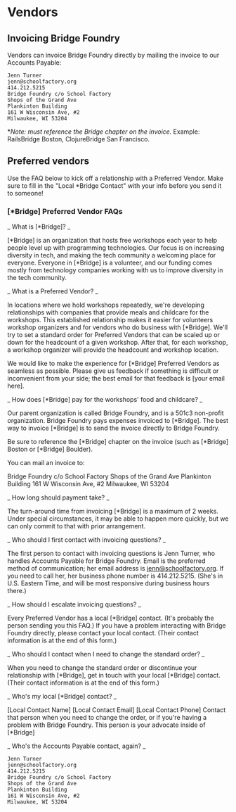 # Vendors

## Invoicing Bridge Foundry

Vendors can invoice Bridge Foundry directly by mailing the invoice to our Accounts Payable:
```
Jenn Turner
jenn@schoolfactory.org
414.212.5215
Bridge Foundry c/o School Factory
Shops of the Grand Ave
Plankinton Building
161 W Wisconsin Ave, #2
Milwaukee, WI 53204
```

**Note: must reference the *Bridge chapter on the invoice.** Example: RailsBridge Boston, ClojureBridge San Francisco.

## Preferred vendors

Use the FAQ below to kick off a relationship with a Preferred Vendor. Make sure to fill in the "Local *Bridge Contact" with your info before you send it to someone!

### [*Bridge] Preferred Vendor FAQs

_ What is [\*Bridge]? _

[\*Bridge] is an organization that hosts free workshops each year to help people level up with programming technologies. Our focus is on increasing diversity in tech, and making the tech community a welcoming place for everyone. Everyone in [*Bridge] is a volunteer, and our funding comes mostly from technology companies working with us to improve diversity in the tech community.

_ What is a Preferred Vendor? _

In locations where we hold workshops repeatedly, we're developing relationships with companies that provide meals and childcare for the workshops. This established relationship makes it easier for volunteers workshop organizers and for vendors who do business with [*Bridge]. We'll try to set a standard order for Preferred Vendors that can be scaled up or down for the headcount of a given workshop. After that, for each workshop, a workshop organizer will provide the headcount and workshop location.

We would like to make the experience for [*Bridge] Preferred Vendors as seamless as possible. Please give us feedback if something is difficult or inconvenient from your side; the best email for that feedback is [your email here].

_ How does [*Bridge] pay for the workshops' food and childcare? _

Our parent organization is called Bridge Foundry, and is a 501c3 non-profit organization. Bridge Foundry pays expenses invoiced to [*Bridge]. The best way to invoice [*Bridge] is to send the invoice directly to Bridge Foundry.

Be sure to reference the [*Bridge] chapter on the invoice (such as [*Bridge] Boston or [*Bridge] Boulder).

You can mail an invoice to:

Bridge Foundry c/o School Factory
Shops of the Grand Ave
Plankinton Building
161 W Wisconsin Ave, #2
Milwaukee, WI 53204

_ How long should payment take? _

The turn-around time from invoicing [*Bridge] is a maximum of 2 weeks. Under special circumstances, it may be able to happen more quickly, but we can only commit to that with prior arrangement.

_ Who should I first contact with invoicing questions? _

The first person to contact with invoicing questions is Jenn Turner, who handles Accounts Payable for Bridge Foundry. Email is the preferred method of communication; her email address is jenn@schoolfactory.org. If you need to call her, her business phone number is 414.212.5215. (She's in U.S. Eastern Time, and will be most responsive during business hours there.)

_ How should I escalate invoicing questions? _

Every Preferred Vendor has a local [*Bridge] contact. (It's probably the person sending you this FAQ.) If you have a problem interacting with Bridge Foundry directly, please contact your local contact. (Their contact information is at the end of this form.)

_ Who should I contact when I need to change the standard order? _

When you need to change the standard order or discontinue your relationship with [*Bridge], get in touch with your local [*Bridge] contact. (Their contact information is at the end of this form.)

_ Who's my local [*Bridge] contact? _

[Local Contact Name]
[Local Contact Email]
[Local Contact Phone]
Contact that person when you need to change the order, or if you're having a problem with Bridge Foundry. This person is your advocate inside of [*Bridge]

_ Who's the Accounts Payable contact, again? _
```
Jenn Turner
jenn@schoolfactory.org
414.212.5215
Bridge Foundry c/o School Factory
Shops of the Grand Ave
Plankinton Building
161 W Wisconsin Ave, #2
Milwaukee, WI 53204
```
